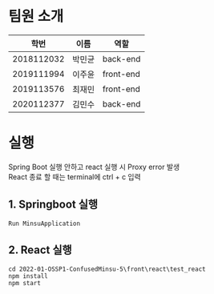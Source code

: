 # 팀원 소개


| 학번       | 이름   |  역할     |
| ---------- | ------ |---------- |
| 2018112032 | 박민균 | back-end  |
| 2019111994 | 이주윤 | front-end |
| 2019113576 | 최재민 | front-end |
| 2020112377 | 김민수 | back-end  |


# 실행
Spring Boot 실행 안하고 react 실행 시 Proxy error 발생  
React 종료 할 때는 terminal에 ctrl + c 입력

## 1. Springboot 실행
```
Run MinsuApplication
```

## 2. React 실행
```
cd 2022-01-OSSP1-ConfusedMinsu-5\front\react\test_react
npm install
npm start 
```
